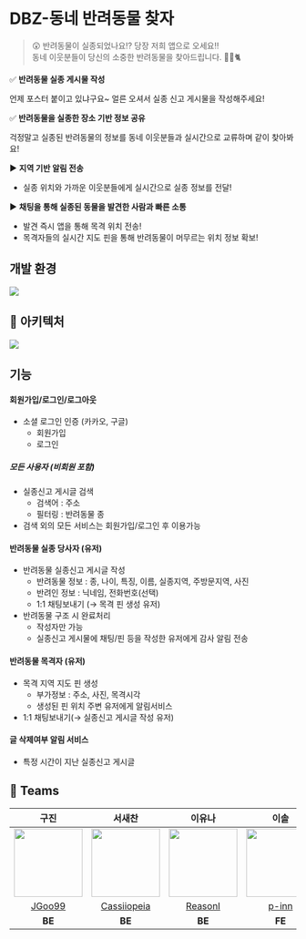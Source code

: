 # DBZ-동네 반려동물 찾자

> 😲 반려동물이 실종되었나요⁉️ 당장 저희 앱으로 오세요‼️
> <br>
> 동네 이웃분들이 당신의 소중한 반려동물을 찾아드립니다. 🐶🪿🐈

✅ **반려동물 실종 게시물 작성**

언제 포스터 붙이고 있냐구요~ 얼른 오셔서 실종 신고 게시물을 작성해주세요!

✅ **반려동물을 실종한 장소 기반 정보 공유**

걱정말고 실종된 반려동물의 정보를 동네 이웃분들과 실시간으로 교류하며 같이 찾아봐요!

▶️ **지역 기반 알림 전송**

- 실종 위치와 가까운 이웃분들에게 실시간으로 실종 정보를 전달!

▶️ **채팅을 통해 실종된 동물을 발견한 사람과 빠른 소통**

- 발견 즉시 앱을 통해 목격 위치 전송!
- 목격자들의 실시간 지도 핀을 통해 반려동물이 머무르는 위치 정보 확보!


## 개발 환경

<img src="https://github.com/SamCoMo/.github/assets/128203563/23eed74d-0046-4dc8-b93a-42ea5f67719c">



## 📐 아키텍처

<img src="https://github.com/SamCoMo/.github/assets/128203563/a378706e-7525-4b59-a53c-43b61832a495">


## 기능

#### 회원가입/로그인/로그아웃

- 소셜 로그인 인증 (카카오, 구글)
    - 회원가입
    - 로그인

##### 모든 사용자 (비회원 포함)

- 실종신고 게시글 검색
    - 검색어 : 주소
    - 필터링 : 반려동물 종
- 검색 외의 모든 서비스는 회원가입/로그인 후 이용가능

#### 반려동물 실종 당사자 (유저)

- 반려동물 실종신고 게시글 작성
    - 반려동물 정보 : 종, 나이, 특징, 이름, 실종지역, 주방문지역, 사진
    - 반려인 정보 : 닉네임, 전화번호(선택)
    - 1:1 채팅보내기 (→ 목격 핀 생성 유저)
- 반려동물 구조 시 완료처리
    - 작성자만 가능
    - 실종신고 게시물에 채팅/핀 등을 작성한 유저에게 감사 알림 전송

#### 반려동물 목격자 (유저)

- 목격 지역 지도 핀 생성
    - 부가정보 : 주소, 사진, 목격시각
    - 생성된 핀 위치 주변 유저에게 알림서비스
- 1:1 채팅보내기(→ 실종신고 게시글 작성 유저)

#### 글 삭제여부 알림 서비스

- 특정 시간이 지난 실종신고 게시글

## 🌈 Teams

|                                                                  구진                                                                   |                                                    서새찬                                                    |                                                        이유나                                                        |                                                        이솔                                                         |                                                        이태경                                                        |                                                             주재영                                                              |
|:-------------------------------------------------------------------------------------------------------------------------------------:|:---------------------------------------------------------------------------------------------------------:|:-----------------------------------------------------------------------------------------------------------------:|:-----------------------------------------------------------------------------------------------------------------:|:-----------------------------------------------------------------------------------------------------------------:|:----------------------------------------------------------------------------------------------------------------------------:|
| <img src="https://github.com/SamCoMo/DBZ-Backend/assets/128203563/469b757e-f3a5-4b79-bdae-9f3186a73022?v=4" width="120" height="120"> | <img src="https://github.com/SamCoMo/.github/assets/128203563/c33d8226-b8b6-4e03-b56c-de56e10e9495" width="120" height="120"> | <img src="https://github.com/SamCoMo/DBZ-Backend/assets/128203563/59a32d8a-d0c2-4fb1-9512-12c0963a7267" width="120" height="120"> | <img src="https://github.com/SamCoMo/DBZ-Backend/assets/128203563/9cf4267d-359a-4feb-9407-402bf20b49c0" width="120" height="120"> | <img src="https://github.com/SamCoMo/DBZ-Backend/assets/128203563/9cf4267d-359a-4feb-9407-402bf20b49c0" width="120" height="120"> | <img src="https://github.com/SamCoMo/DBZ-Backend/assets/128203563/fe3ca8a1-28d7-4e13-b2da-48e7fcb64911" with="120" height="120"> |
|                                                  [JGoo99](https://github.com/JGoo99)                                                  |                               [Cassiiopeia](https://github.com/Cassiiopeia)                               |                                       [ReasonI](https://github.com/ReasonI)                                       |                                         [p-inn](https://github.com/p-inn)                                         |                                        [wwontk](https://github.com/wwontk)                                        |                                           [JuJaeng2](https://github.com/JuJaeng2)                                            |
|                                                                **BE**                                                                 |                                                  **BE**                                                   |                                                      **BE**                                                       |                                                      **FE**                                                       |                                                      **FE**                                                       |                                                            **BE**                                                            |
